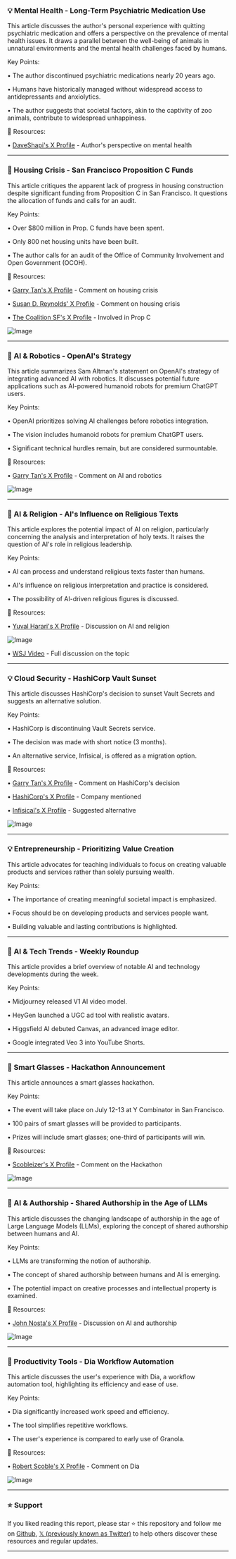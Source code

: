 ### 💡 Mental Health - Long-Term Psychiatric Medication Use

This article discusses the author's personal experience with quitting psychiatric medication and offers a perspective on the prevalence of mental health issues.  It draws a parallel between the well-being of animals in unnatural environments and the mental health challenges faced by humans.


Key Points:

•  The author discontinued psychiatric medications nearly 20 years ago.


•  Humans have historically managed without widespread access to antidepressants and anxiolytics.


•  The author suggests that societal factors, akin to the captivity of zoo animals, contribute to widespread unhappiness.



🔗 Resources:

• [DaveShapi's X Profile](https://x.com/DaveShapi) - Author's perspective on mental health


---

### 🚀 Housing Crisis - San Francisco Proposition C Funds

This article critiques the apparent lack of progress in housing construction despite significant funding from Proposition C in San Francisco.  It questions the allocation of funds and calls for an audit.


Key Points:

• Over $800 million in Prop. C funds have been spent.


• Only 800 net housing units have been built.


• The author calls for an audit of the Office of Community Involvement and Open Government (OCOH).



🔗 Resources:

• [Garry Tan's X Profile](https://x.com/garrytan) - Comment on housing crisis

• [Susan D. Reynolds' X Profile](https://x.com/SusanDReynolds) - Comment on housing crisis

• [The Coalition SF's X Profile](https://x.com/TheCoalitionSF) - Involved in Prop C

![Image](https://pbs.twimg.com/media/Gt_A6WHW8AEkusk?format=jpg&name=small)


---

### 🤖 AI & Robotics - OpenAI's Strategy

This article summarizes Sam Altman's statement on OpenAI's strategy of integrating advanced AI with robotics. It discusses potential future applications such as AI-powered humanoid robots for premium ChatGPT users.


Key Points:

• OpenAI prioritizes solving AI challenges before robotics integration.


•  The vision includes humanoid robots for premium ChatGPT users.


• Significant technical hurdles remain, but are considered surmountable.



🔗 Resources:

• [Garry Tan's X Profile](https://x.com/garrytan) - Comment on AI and robotics

![Image](https://pbs.twimg.com/amplify_video_thumb/1936477117044117505/img/1kgmmPP0CaNfNvUd.jpg)


---

### 🤖 AI & Religion - AI's Influence on Religious Texts

This article explores the potential impact of AI on religion, particularly concerning the analysis and interpretation of holy texts. It raises the question of AI's role in religious leadership.


Key Points:

• AI can process and understand religious texts faster than humans.


• AI's influence on religious interpretation and practice is considered.


•  The possibility of AI-driven religious figures is discussed.



🔗 Resources:

• [Yuval Harari's X Profile](https://x.com/harari_yuval) - Discussion on AI and religion

![Image](https://pbs.twimg.com/amplify_video_thumb/1936436608682659840/img/H7vPUlr94keaDCDf.jpg)

• [WSJ Video](http://bit.ly/WSJ-YNH) - Full discussion on the topic


---

### 💡 Cloud Security - HashiCorp Vault Sunset

This article discusses HashiCorp's decision to sunset Vault Secrets and suggests an alternative solution.


Key Points:

• HashiCorp is discontinuing Vault Secrets service.


•  The decision was made with short notice (3 months).


• An alternative service, Infisical, is offered as a migration option.



🔗 Resources:

• [Garry Tan's X Profile](https://x.com/garrytan) - Comment on HashiCorp's decision

• [HashiCorp's X Profile](https://x.com/HashiCorp) - Company mentioned

• [Infisical's X Profile](https://x.com/infisical) - Suggested alternative

![Image](https://pbs.twimg.com/media/Gt6s9yFXIAAIkmX?format=png&name=small)


---

### 💡  Entrepreneurship - Prioritizing Value Creation

This article advocates for teaching individuals to focus on creating valuable products and services rather than solely pursuing wealth.


Key Points:

• The importance of creating meaningful societal impact is emphasized.


•  Focus should be on developing products and services people want.


• Building valuable and lasting contributions is highlighted.



---

### 🚀 AI & Tech Trends - Weekly Roundup

This article provides a brief overview of notable AI and technology developments during the week.


Key Points:

• Midjourney released V1 AI video model.


• HeyGen launched a UGC ad tool with realistic avatars.


• Higgsfield AI debuted Canvas, an advanced image editor.


• Google integrated Veo 3 into YouTube Shorts.



---

### 🚀 Smart Glasses - Hackathon Announcement

This article announces a smart glasses hackathon.


Key Points:

•  The event will take place on July 12-13 at Y Combinator in San Francisco.


• 100 pairs of smart glasses will be provided to participants.


• Prizes will include smart glasses; one-third of participants will win.



🔗 Resources:

• [Scobleizer's X Profile](https://x.com/Scobleizer) - Comment on the Hackathon

![Image](https://pbs.twimg.com/ext_tw_video_thumb/1936211553696522240/pu/img/63cE1SaQ7xCyLbvf.jpg)


---

### 🤖 AI & Authorship - Shared Authorship in the Age of LLMs

This article discusses the changing landscape of authorship in the age of Large Language Models (LLMs), exploring the concept of shared authorship between humans and AI.


Key Points:

• LLMs are transforming the notion of authorship.


• The concept of shared authorship between humans and AI is emerging.


•  The potential impact on creative processes and intellectual property is examined.



🔗 Resources:

• [John Nosta's X Profile](https://x.com/JohnNosta) - Discussion on AI and authorship

![Image](https://pbs.twimg.com/media/Gt4oAsjXgAAk0EY?format=jpg&name=small)


---

### 🚀 Productivity Tools - Dia Workflow Automation

This article discusses the user's experience with Dia, a workflow automation tool, highlighting its efficiency and ease of use.


Key Points:

• Dia significantly increased work speed and efficiency.


• The tool simplifies repetitive workflows.


•  The user's experience is compared to early use of Granola.



🔗 Resources:

• [Robert Scoble's X Profile](https://x.com/Scobleizer) - Comment on Dia

![Image](https://pbs.twimg.com/amplify_video_thumb/1931529158208688128/img/CsA5g-7KHMQ_k8nS.jpg)


---

### ⭐️ Support

If you liked reading this report, please star ⭐️ this repository and follow me on [Github](https://github.com/Drix10), [𝕏 (previously known as Twitter)](https://x.com/DRIX_10_) to help others discover these resources and regular updates.

---